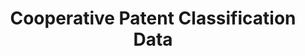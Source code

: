---
layout: default
bigquery: https://console.cloud.google.com/bigquery?p=patents-public-data&d=cpc&page=dataset
citation: '“Cooperative Patent Classification” by the EPO and USPTO, for public use. '
contributors: EPO, USPTO
cost: None
description: Cooperative Patent Classification Data contains the scheme and definitions
  of the Cooperative Patent Classification system for classifying patent documents.
  The CPC is the result of a partnership between the EPO and the USPTO in their joint
  effort to develop a common, internationally compatible classification system for
  technical documents, in particular patent publications, which will be used by both
  offices in the patent granting process
documentation: https://www.cooperativepatentclassification.org/cpcSchemeAndDefinitions
last_edit: 04/07/2022, 14:43:07
location: https://www.cooperativepatentclassification.org/index
maintained_by: USPTO, EPO
schema_fields:
- date_revised
- additional_only
- residual_references
- applicationReferences
- ipc_concordant
- informativeReferences
- breakdown_code
- synonyms
- sizeCache
- status
- limitingReferences
- notAllocatable
- breakdownCode
- application_references
- titlePart
- childGroups
- title_part
- ipcConcordant
- parents
- children
- limiting_references
- glossary
- dateRevised
- child_groups
- residualReferences
- not_allocatable
- symbol
- title_full
- level
- titleFull
- definition
- informative_references
shortname: cooperative_patent_classification
tags:
- patents
- science
title: Cooperative Patent Classification Data
uuid: 984374a7-16e9-4b35-9445-458daceb01bf
---